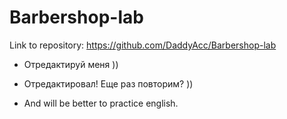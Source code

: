 ﻿# Barbershop-lab

Link to repository: https://github.com/DaddyAcc/Barbershop-lab

- Отредактируй меня )) 

- Отредактировал! Еще раз повторим? )) 
- And will be better to practice english.